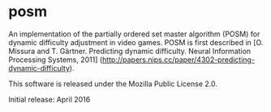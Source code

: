 # posm
An implementation of the partially ordered set master algorithm (POSM) for dynamic difficulty adjustment in video games. POSM is first described in [O. Missura and T. Gärtner. Predicting dynamic difficulty. Neural Information Processing Systems, 2011] (http://papers.nips.cc/paper/4302-predicting-dynamic-difficulty).

This software is released under the Mozilla Public License 2.0.

Initial release: April 2016
